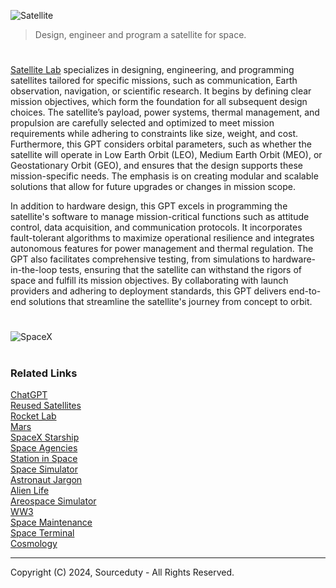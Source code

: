 ![Satellite](https://github.com/user-attachments/assets/76f8ede1-e4b4-4f41-bb9d-e91ca3d225fd)

> Design, engineer and program a satellite for space.
#

[Satellite Lab](https://chatgpt.com/g/g-674c797e497c81918ce76c9ff37b5198-satellite-lab) specializes in designing, engineering, and programming satellites tailored for specific missions, such as communication, Earth observation, navigation, or scientific research. It begins by defining clear mission objectives, which form the foundation for all subsequent design choices. The satellite’s payload, power systems, thermal management, and propulsion are carefully selected and optimized to meet mission requirements while adhering to constraints like size, weight, and cost. Furthermore, this GPT considers orbital parameters, such as whether the satellite will operate in Low Earth Orbit (LEO), Medium Earth Orbit (MEO), or Geostationary Orbit (GEO), and ensures that the design supports these mission-specific needs. The emphasis is on creating modular and scalable solutions that allow for future upgrades or changes in mission scope.

In addition to hardware design, this GPT excels in programming the satellite's software to manage mission-critical functions such as attitude control, data acquisition, and communication protocols. It incorporates fault-tolerant algorithms to maximize operational resilience and integrates autonomous features for power management and thermal regulation. The GPT also facilitates comprehensive testing, from simulations to hardware-in-the-loop tests, ensuring that the satellite can withstand the rigors of space and fulfill its mission objectives. By collaborating with launch providers and adhering to deployment standards, this GPT delivers end-to-end solutions that streamline the satellite's journey from concept to orbit.

#
![SpaceX](https://github.com/user-attachments/assets/822f5ce7-092f-412b-848e-358705a4a908)

#
### Related Links

[ChatGPT](https://github.com/sourceduty/ChatGPT)
<br>
[Reused Satellites](https://github.com/sourceduty/Reused_Satellites)
<br>
[Rocket Lab](https://github.com/sourceduty/Rocket_Lab)
<br>
[Mars](https://github.com/sourceduty/Mars)
<br>
[SpaceX Starship](https://github.com/sourceduty/SpaceX_Starship)
<br>
[Space Agencies](https://github.com/sourceduty/Space_Agencies)
<br>
[Station in Space](https://chat.openai.com/g/g-RhQ7LG2GQ-station-in-space)
<br>
[Space Simulator](https://chat.openai.com/g/g-HiBjZs8sv-space-simulator)
<br>
[Astronaut Jargon](https://github.com/sourceduty/Astronaut_Jargon)
<br>
[Alien Life](https://github.com/sourceduty/Alien_Life)
<br>
[Areospace Simulator](https://github.com/sourceduty/Aerospace_Simulator)
<br>
[WW3](https://github.com/sourceduty/WW3)
<br>
[Space Maintenance](https://github.com/sourceduty/Space_Maintenance)
<br>
[Space Terminal](https://github.com/sourceduty/Space_Terminal)
<br>
[Cosmology](https://github.com/sourceduty/Cosmology)

***
Copyright (C) 2024, Sourceduty - All Rights Reserved.
